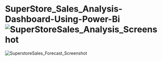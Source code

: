 # SuperStore_Sales_Analysis-Dashboard-Using-Power-Bi![SuperStoreSales_Analysis_Screenshot](https://github.com/siddharthnaik03/SuperStore_Sales_Analysis-Dashboard-Using-Power-Bi/assets/173901732/0610e4b5-be77-4969-a02b-c524e07ebcf8)
![SuperstoreSales_Forecast_Screenshot](https://github.com/siddharthnaik03/SuperStore_Sales_Analysis-Dashboard-Using-Power-Bi/assets/173901732/b96ba4e8-0bfc-4352-bd34-187d94ecc247)
